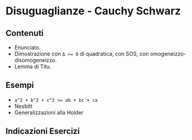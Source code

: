 # Disuguaglianze - Cauchy Schwarz

## Contenuti

- Enunciato.
- Dimostrazione con `Δ >= 0` di quadratica, con SOS, con omogeneizzo-disomogeneizzo.
- Lemma di Titu.

## Esempi

- `a^2 + b^2 + c^2 >= ab + bc + ca`
- Nesbitt
- Generalizzazioni alla Holder

## Indicazioni Esercizi

